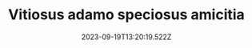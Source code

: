 ---
title: "Vitiosus adamo speciosus amicitia"
date: 2023-09-19T13:20:19.522Z
permalink: "/vitiosus-adamo-speciosus-amicitia/"
---